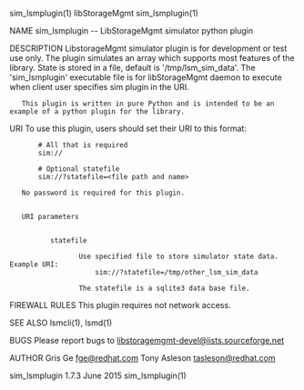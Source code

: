 sim_lsmplugin(1)                                                                                libStorageMgmt                                                                               sim_lsmplugin(1)



NAME
       sim_lsmplugin -- LibStorageMgmt simulator python plugin


DESCRIPTION
       LibstorageMgmt  simulator  plugin  is  for  development  or  test  use  only.   The  plugin  simulates  an  array  which supports most features of the library.  State is stored in a file, default is
       '/tmp/lsm_sim_data'.  The 'sim_lsmplugin' executable file is for libStorageMgmt daemon to execute when client user specifies sim plugin in the URI.

       This plugin is written in pure Python and is intended to be an example of a python plugin for the library.


URI
       To use this plugin, users should set their URI to this format:

           # All that is required
           sim://

           # Optional statefile
           sim://?statefile=<file path and name>

       No password is required for this plugin.


       URI parameters


              statefile

                     Use specified file to store simulator state data. Example URI:
                         sim://?statefile=/tmp/other_lsm_sim_data

                     The statefile is a sqlite3 data base file.


FIREWALL RULES
       This plugin requires not network access.


SEE ALSO
       lsmcli(1), lsmd(1)


BUGS
       Please report bugs to <libstoragemgmt-devel@lists.sourceforge.net>


AUTHOR
       Gris Ge <fge@redhat.com>
       Tony Asleson <tasleson@redhat.com>



sim_lsmplugin 1.7.3                                                                               June 2015                                                                                  sim_lsmplugin(1)

